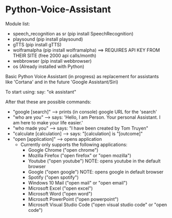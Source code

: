 # Python-Voice-Assistant

Module list:
  - speech_recognition as sr (pip install SpeechRecognition)
  - playsound (pip install playsound)
  - gTTS (pip install gTTS)
  - wolframalpha (pip install wolframalpha) ==> REQUIRES API KEY FROM THEIR SITE (free 2000 api calls/month)
  - webbrowser (pip install webbrowser)
  - os (Already installed with Python)
  
Basic Python Voice Assistant (in progress) as replacement for assistants like 'Cortana' and in the future 'Google Assistant/Siri)

To start using:
say: "ok assistant"

After that these are possible commands:
- "google [search]" --> prints (in console) google URL for the 'search'
- "who are you" --> says: 'Hello, I am Person. Your personal Assistant. I am here to make your life easier.'
- "who made you" --> says: "I have been created by Tom Truyen"
- "calculate [calculation] --> says: "[calculation] is "[outcome]"
- "open [application]" --> opens application
  * Currently only supports the following applications:
    + Google Chrome ("open chrome")
    + Mozilla Firefox ("open firefox" or "open mozilla")
    + Youtube ("open youtube") NOTE: opens youtube in the default browser
    + Google ("open google") NOTE: opens google in default browser
    + Spotify ("open spotify")
    + Windows 10 Mail ("open mail" or "open email")
    + Microsoft Excel ("open excel")
    + Microsoft Word ("open word")
    + Microsoft PowerPoint ("open powerpoint")
    + Microsoft Visual Studio Code ("open visual studio code" or "open code")
    

